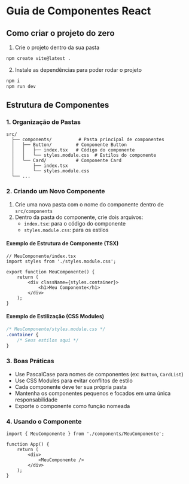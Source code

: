 # Guia de Componentes React

## Como criar o projeto do zero

1. Crie o projeto dentro da sua pasta

```bash
npm create vite@latest .
```

2. Instale as dependências para poder rodar o projeto

```bash
npm i
npm run dev
```

## Estrutura de Componentes

### 1. Organização de Pastas

```
src/
  ├── components/          # Pasta principal de componentes
  │   ├── Button/         # Componente Button
  │   │   ├── index.tsx   # Código do componente
  │   │   └── styles.module.css  # Estilos do componente
  │   └── Card/           # Componente Card
  │       ├── index.tsx
  │       └── styles.module.css
  └── ...
```

### 2. Criando um Novo Componente

1. Crie uma nova pasta com o nome do componente dentro de `src/components`
2. Dentro da pasta do componente, crie dois arquivos:
    - `index.tsx`: para o código do componente
    - `styles.module.css`: para os estilos

#### Exemplo de Estrutura de Componente (TSX)

```tsx
// MeuComponente/index.tsx
import styles from './styles.module.css';

export function MeuComponente() {
    return (
        <div className={styles.container}>
            <h1>Meu Componente</h1>
        </div>
    );
}
```

#### Exemplo de Estilização (CSS Modules)

```css
/* MeuComponente/styles.module.css */
.container {
    /* Seus estilos aqui */
}
```

### 3. Boas Práticas

-   Use PascalCase para nomes de componentes (ex: `Button`, `CardList`)
-   Use CSS Modules para evitar conflitos de estilo
-   Cada componente deve ter sua própria pasta
-   Mantenha os componentes pequenos e focados em uma única responsabilidade
-   Exporte o componente como função nomeada

### 4. Usando o Componente

```tsx
import { MeuComponente } from './components/MeuComponente';

function App() {
    return (
        <div>
            <MeuComponente />
        </div>
    );
}
```

